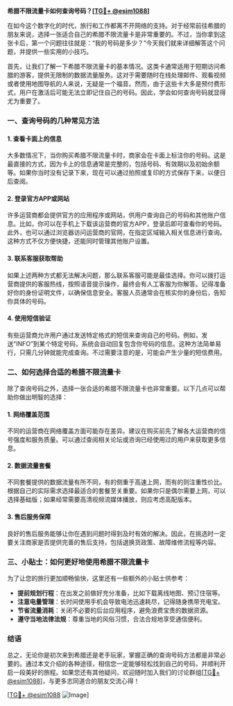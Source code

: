 **希腊不限流量卡如何查询号码？[[TG💪+ @esim1088](https://t.me/s/esim1088)]**

在如今这个数字化的时代，旅行和工作都离不开网络的支持。对于经常前往希腊的朋友来说，选择一张适合自己的希腊不限流量卡是非常重要的。不过，当你拿到这张卡后，第一个问题往往就是：“我的号码是多少？”今天我们就来详细解答这个问题，并提供一些实用的小技巧。

首先，让我们了解一下希腊不限流量卡的基本情况。这类卡通常适用于短期访问希腊的游客，提供无限制的数据流量服务。这对于需要随时在线处理邮件、观看视频或者使用地图导航的人来说，无疑是一个福音。然而，由于这些卡大多是预付费形式，用户在激活后可能无法立即记住自己的号码。因此，学会如何查询号码就显得尤为重要了。

### **一、查询号码的几种常见方法**

#### **1. 查看卡面上的信息**
大多数情况下，当你购买希腊不限流量卡时，商家会在卡面上标注你的号码。这是最直接的方式，因为卡上的信息通常是完整的，包括号码、有效期以及初始余额等。如果你当时没有记录下来，现在可以通过拍照或复印的方式保存下来，以便日后查阅。

#### **2. 登录官方APP或网站**
许多运营商都会提供官方的应用程序或网站，供用户查询自己的号码和其他账户信息。比如，你可以在手机上下载该运营商的官方APP，登录后即可查看你的号码。此外，也可以通过浏览器访问运营商的官网，在指定区域输入相关信息进行查询。这种方式不仅方便快捷，还能同时管理其他账户设置。

#### **3. 联系客服获取帮助**
如果上述两种方式都无法解决问题，那么联系客服可能是最佳选择。你可以拨打运营商提供的客服热线，按照语音提示操作，最终会有人工客服为你解答。记得准备好你的身份证明文件，以确保信息安全。客服人员通常会在核实你的身份后，告知你具体的号码。

#### **4. 使用短信验证**
有些运营商允许用户通过发送特定格式的短信来查询自己的号码。例如，发送“INFO”到某个特定号码，系统会自动回复包含你号码的信息。这种方法简单易行，只需几分钟就能完成查询。不过需要注意的是，可能会产生少量的短信费用。

### **二、如何选择合适的希腊不限流量卡**

除了查询号码之外，选择一张合适的希腊不限流量卡也非常重要。以下几点可以帮助你做出明智的选择：

#### **1. 网络覆盖范围**
不同的运营商在网络覆盖方面可能存在差异。建议在购买前先了解各大运营商的信号强度和服务质量。可以通过查阅相关论坛或咨询已经使用过的用户来获取更多信息。

#### **2. 数据流量套餐**
不同套餐提供的数据流量有所不同，有的侧重于高速上网，而有的则注重性价比。根据自己的实际需求选择最适合的套餐至关重要。如果你只是偶尔需要上网，可以选择基础版；如果经常需要高清视频流媒体播放，则应考虑高配版本。

#### **3. 售后服务保障**
良好的售后服务能够让你在遇到问题时得到及时有效的解决。因此，在挑选时一定要关注商家是否提供完善的售后支持，包括退换货政策、故障维修流程等内容。

### **三、小贴士：如何更好地使用希腊不限流量卡**

为了让您的旅行更加顺畅愉快，这里还有一些额外的小贴士供参考：

- **提前规划行程**：在出发之前做好充分准备，比如下载离线地图、预订住宿等。
- **注意电量管理**：长时间使用手机会导致电池迅速耗尽，记得随身携带充电宝。
- **节省流量消耗**：关闭不必要的后台应用程序，避免浪费宝贵的数据资源。
- **遵守当地法律法规**：尊重当地的风俗习惯，合法合规地享受通信便利。

### **结语**

总之，无论你是初次来到希腊还是老手玩家，掌握正确的查询号码方法都是非常必要的。通过本文介绍的各种途径，相信您一定能够轻松找到自己的号码，并顺利开启一段美好的旅程。如果您还有其他疑问，欢迎随时加入我们的讨论群组[[TG💪+ @esim1088](https://t.me/s/esim1088)]，与更多志同道合的朋友交流心得！

[[TG💪+ @esim1088](https://t.me/s/esim1088) ![Image](https://i.postimg.cc/4NQfJmqS/Snipaste-2025-05-13-00-14-12.png)]